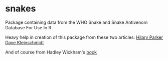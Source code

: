 # snakes
Package containing data from the WHO Snake and Snake Antivenom Database For Use In R

Heavy help in creation of this package from these two articles:
[Hilary Parker](https://hilaryparker.com/2014/04/29/writing-an-r-package-from-scratch/)
[Dave Kleinschmidt](http://www.davekleinschmidt.com/r-packages/)

And of course from Hadley Wickham's [book](http://r-pkgs.had.co.nz/)